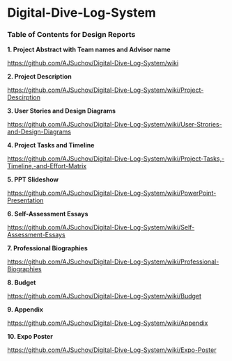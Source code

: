 # Digital-Dive-Log-System

### Table of Contents for Design Reports


**1. Project Abstract with Team names and Advisor name**

https://github.com/AJSuchov/Digital-Dive-Log-System/wiki

**2. Project Description**

https://github.com/AJSuchov/Digital-Dive-Log-System/wiki/Project-Descirption

**3. User Stories and Design Diagrams**

https://github.com/AJSuchov/Digital-Dive-Log-System/wiki/User-Strories-and-Design-Diagrams

**4. Project Tasks and Timeline** 

https://github.com/AJSuchov/Digital-Dive-Log-System/wiki/Project-Tasks,-Timeline,-and-Effort-Matrix

**5. PPT Slideshow**

https://github.com/AJSuchov/Digital-Dive-Log-System/wiki/PowerPoint-Presentation

**6. Self-Assessment Essays**

https://github.com/AJSuchov/Digital-Dive-Log-System/wiki/Self-Assessment-Essays

**7. Professional Biographies**

https://github.com/AJSuchov/Digital-Dive-Log-System/wiki/Professional-Biographies

**8. Budget** 

https://github.com/AJSuchov/Digital-Dive-Log-System/wiki/Budget

**9. Appendix** 

https://github.com/AJSuchov/Digital-Dive-Log-System/wiki/Appendix

**10. Expo Poster**

https://github.com/AJSuchov/Digital-Dive-Log-System/wiki/Expo-Poster
